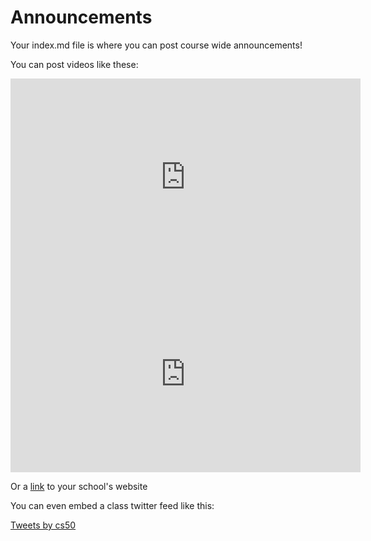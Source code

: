 # Announcements

Your index.md file is where you can post course wide announcements!

You can post videos like these:

<iframe width="560" height="315" src="https://www.youtube.com/embed/GAB6Gm7pTTA" frameborder="0" allowfullscreen></iframe>

<iframe width="560" height="315" src="https://www.youtube.com/embed/tZxLMIk_SaY" frameborder="0" allowfullscreen></iframe>

Or a <a href="https://cs50.harvard.edu">link</a> to your school's website

You can even embed a class twitter feed like this:

<a class="twitter-timeline" data-lang="en" data-width="300" data-height="700" data-theme="light" data-link-color="#A51C30" href="https://twitter.com/cs50?ref_src=twsrc%5Etfw">Tweets by cs50</a> <script async src="https://platform.twitter.com/widgets.js" charset="utf-8"></script>
